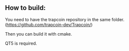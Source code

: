 ## How to build:

You need to have the trapcoin repository in the same folder. (https://github.com/trapcoin-dev/Trapcoin/)

Then you can build it with cmake.

QT5 is required.
